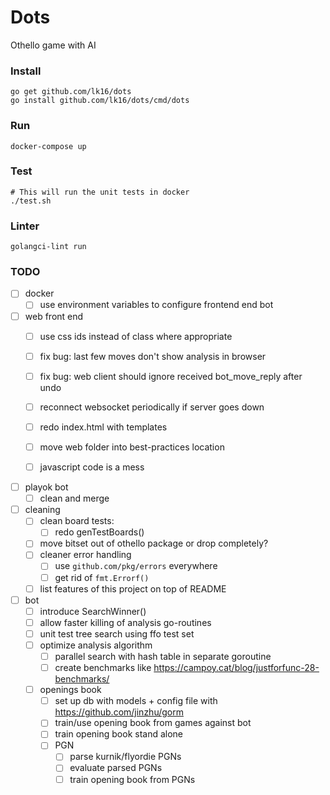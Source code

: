 
# Dots
Othello game with AI

### Install
```
go get github.com/lk16/dots
go install github.com/lk16/dots/cmd/dots
```

### Run
```
docker-compose up
```

### Test
```
# This will run the unit tests in docker
./test.sh
```

### Linter

```
golangci-lint run
```

### TODO
- [ ] docker
    - [ ] use environment variables to configure frontend end bot

- [ ] web front end
    - [ ] use css ids instead of class where appropriate
    - [ ] fix bug: last few moves don't show analysis in browser
    - [ ] fix bug: web client should ignore received bot_move_reply after undo
    - [ ] reconnect websocket periodically if server goes down
    - [ ] redo index.html with templates
    - [ ] move web folder into best-practices location
    - [ ] javascript code is a mess


- [ ] playok bot
    - [ ] clean and merge

- [ ] cleaning
    - [ ] clean board tests:
        - [ ] redo genTestBoards()
    - [ ] move bitset out of othello package or drop completely?
    - [ ] cleaner error handling
        - [ ] use `github.com/pkg/errors` everywhere
        - [ ] get rid of `fmt.Errorf()`
    - [ ] list features of this project on top of README

- [ ] bot
    - [ ] introduce SearchWinner()
    - [ ] allow faster killing of analysis go-routines
    - [ ] unit test tree search using ffo test set
    - [ ] optimize analysis algorithm
        - [ ] parallel search with hash table in separate goroutine
        - [ ] create benchmarks like https://campoy.cat/blog/justforfunc-28-benchmarks/
    - [ ] openings book
        - [ ] set up db with models + config file with https://github.com/jinzhu/gorm
        - [ ] train/use opening book from games against bot
        - [ ] train opening book stand alone
        - [ ] PGN
            - [ ] parse kurnik/flyordie PGNs
            - [ ] evaluate parsed PGNs
            - [ ] train opening book from PGNs
